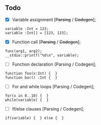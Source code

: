 ## Todo

- [x] Variable assignment [~~Parsing~~ / ~~Codegen~~];<br>
```
variable :Int = 123;
variable :Int[] = [123, 123];
```
- [x] Function call [~~Parsing~~ / ~~Codegen~~];<br>
```
func(arg1, arg2);
__stdio::printf("%d\n", variable);
```
- [ ] Function declaration [Parsing / Codegen];<br>
```
function foo(x:Int) {  }
function bar() :Int {  }
```
- [ ] For and while loops [Parsing / Codegen];<br>
```
for(x in 0..10) {  }
while(variable) {  }
```
- [ ] If/else clauses [Parsing / Codegen];<br>
```
if(variable) {  } else {  }
```
